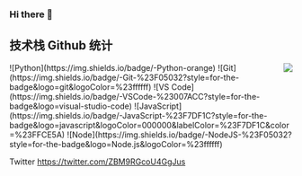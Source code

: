 ### Hi there 👋

<!--
**unlimitedcodeG/unlimitedcodeG** is a ✨ _special_ ✨ repository because its `README.md` (this file) appears on your GitHub profile.

Here are some ideas to get you started:

- 🔭 I’m currently working on ...
- 🌱 I’m currently learning ...
- 👯 I’m looking to collaborate on ...
- 🤔 I’m looking for help with ...
- 💬 Ask me about ...
- 📫 How to reach me: ...
- 😄 Pronouns: ...
- ⚡ Fun fact: ...
-->
## 技术栈 Github 统计
<img align="right" src="https://github-readme-stats.vercel.app/api?username=unlimited&theme=algolia&show_icons=true">
![Python](https://img.shields.io/badge/-Python-orange)
![Git](https://img.shields.io/badge/-Git-%23F05032?style=for-the-badge&logo=git&logoColor=%23ffffff)
![VS Code](https://img.shields.io/badge/-VSCode-%23007ACC?style=for-the-badge&logo=visual-studio-code)
![JavaScript](https://img.shields.io/badge/-JavaScript-%23F7DF1C?style=for-the-badge&logo=javascript&logoColor=000000&labelColor=%23F7DF1C&color=%23FFCE5A)
![Node](https://img.shields.io/badge/-NodeJS-%23F05032?style=for-the-badge&logo=Node.js&logoColor=%23ffffff)

Twitter
https://twitter.com/ZBM9RGcoU4GgJus
